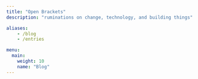 ```yaml
---
title: "Open Brackets"
description: "ruminations on change, technology, and building things"

aliases:
    - /blog
    - /entries

menu:
  main:
    weight: 10
    name: "Blog"
---
```

